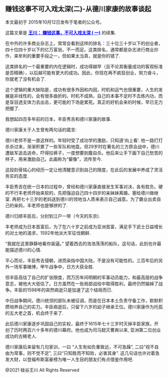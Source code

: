 ## 赚钱这事不可入戏太深(二)-从德川家康的故事谈起

本文最初于 2015年10月12日发布于笔者的公众号。

这篇文章是 <strong><a style="color: #0000ff;" href="https://chuan.us/archives/477">王川： 赚钱这事，不可入戏太深 (
一)</a></strong> 的续集.

在中外的许多商业杂志上，常常会看到这样的排名：三十位三十岁以下的创业者，四十位四十岁以下的亿万富翁，不一而足。这类排名，通常都是杂志进行商业炒作，来牟利的重要手段之一，但如果太当真，就是你的错了.

这类排名的一个最重要的内在逻辑时，成功得越早（且不论其衡量成功的客观标准是否精确），以后越可能有更大的成功。因此，你现在再不疯狂创业，努力奋斗，你就老了没有机会了.

这个逻辑的重大缺陷是，成功有很多外因和内因，时机和运气也很重要，人生的发展是非线性的，会有很多曲折的。时机不成熟，自己的本事不足时不去练内功，而是盲目透支体力去出击，更可能的下场是累死。真正的好机会来的时候，早已无力把握了.

我想起四百多年前的日本，丰臣秀吉和德川家康的故事.

德川家康关于人生曾有两句话的箴言:

德川老师不是一直这样的。年轻时受了成功学的激励，只知道’向上看’.
他一路打打杀杀过来，渐渐积累了一些军队和地盘。但29岁时在著名的三方原会战中，德川遭敌军追击逃命，吓得拉裤子，一度想要剖腹自杀。他后来让手下画下自己愁苦的样子，用来激励自己。此画称为“颦像”，流传至今.

这段刻骨铭心的经历一定让他清醒意识到自己的限度，在此后的发展中养成了灵活务实的态度.

丰臣秀吉在统一日本的过程中，曾经和德川家康直接发生军事对决，各有胜负。硬的不行丰老师开始来软的，先把强迫自己四十四岁的亲妹妹离婚，塞给德川做继室.
再把七十三岁的老妈送到德川的领地当人质来表示自己诚意。为了霸业出卖自己的亲妈，丰老师也是够拼的了.

德川归顺丰臣后，分封到江户一带（今天的东京).

丰老师成为日本首富后，为了在六十岁之前成为亚洲首富，满足手下武士日益增长的对土地的渴求，1592年他派大军征伐朝鲜.

“我就在这里静静地看你装逼。” 望着西去的浩浩荡荡的船队，这句话，此刻也许最能描述德川的心情.

平心而论，丰臣秀吉侵朝，进而染指中国大陆，不是没有可能性的。三百年后的另外一场军事赌博，甲午战争中，日方大获全胜.

但丰臣高估了自己的扩张限度，而万历年间明朝的军事动员能力，和最高层的战争意志，被他大大低估了。日方虽然在一些局部战役中取得胜利，最终仍然输掉了战争。丰臣的1598年的突然病逝只是加速了这个结局而已.

中日战争期间，德川统领的部队未被征调，而是在日本本土负责守备工作，默默积攒培养自己的实力。丰臣病逝后，只留下六岁的幼子继承王位。德川家康作为托孤的五大老之首，机会终于来了.

此后德川家康逐步巩固自己的实权，最终于1615年七十三岁时灭掉丰臣家族，开创了历时两百六十多年的德川幕府。他也成为司马懿灭曹爽以来,
亚洲第二位创业成功的古稀老人.

德川家康后来留有几句家训，一曰 “人生有如负重致远，不可急躁”, 二曰”视不自由为常事，则不觉不足”, 三曰“只知胜而不知败，必害其身”.
这几句话也许对着急发大财，以登福布斯富豪榜为唯一人生目的朋友们有点借鉴作用吧.

@2021 硅谷王川 All Rights Reserved

